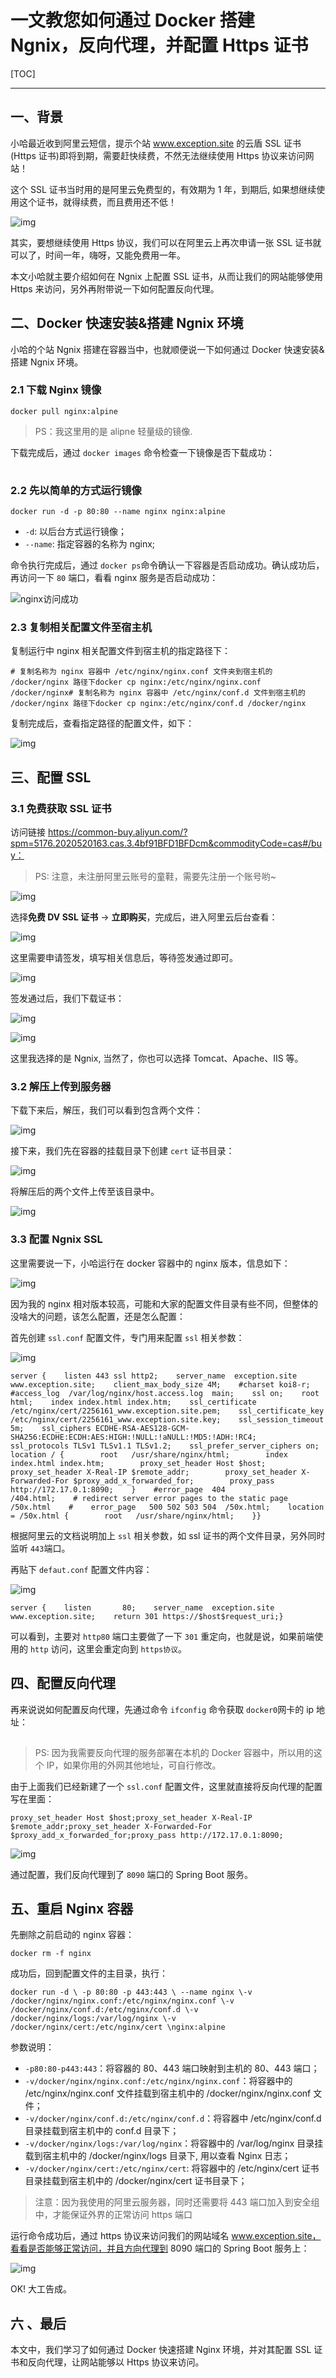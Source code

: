 # 一文教您如何通过 Docker 搭建 Ngnix，反向代理，并配置 Https 证书

[TOC]



-----

## 一、背景

小哈最近收到阿里云短信，提示个站 www.exception.site 的云盾 SSL 证书(Https 证书)即将到期，需要赶快续费，不然无法继续使用 Https 协议来访问网站！

这个 SSL 证书当时用的是阿里云免费型的，有效期为 1 年，到期后, 如果想继续使用这个证书，就得续费，而且费用还不低！

![img](https://mmbiz.qpic.cn/mmbiz_jpg/knmrNHnmCLEfjnwAdC0mosQiaCuds5yOf9lBR8KGxDjuu8WZsVY1wLuqwVqibkWIlib39UL20u7ll4icSjHf0phSMQ/640?wx_fmt=jpeg&tp=webp&wxfrom=5&wx_lazy=1&wx_co=1)

其实，要想继续使用 Https 协议，我们可以在阿里云上再次申请一张 SSL 证书就可以了，时间一年，嗨呀，又能免费用一年。

本文小哈就主要介绍如何在 Ngnix 上配置 SSL 证书，从而让我们的网站能够使用 Https 来访问，另外再附带说一下如何配置反向代理。

## 二、Docker 快速安装&搭建 Ngnix 环境

小哈的个站 Ngnix 搭建在容器当中，也就顺便说一下如何通过 Docker 快速安装&搭建 Ngnix 环境。

### 2.1 下载 Nginx 镜像

```
docker pull nginx:alpine
```

> PS：我这里用的是 alipne 轻量级的镜像.

下载完成后，通过 `docker images` 命令检查一下镜像是否下载成功：

![检查ngnix镜像是否下载成功](data:image/gif;base64,iVBORw0KGgoAAAANSUhEUgAAAAEAAAABCAYAAAAfFcSJAAAADUlEQVQImWNgYGBgAAAABQABh6FO1AAAAABJRU5ErkJggg==)

### 2.2 先以简单的方式运行镜像

```
docker run -d -p 80:80 --name nginx nginx:alpine
```

- `-d`: 以后台方式运行镜像；
- `--name`: 指定容器的名称为 nginx;

命令执行完成后，通过 `docker ps`命令确认一下容器是否启动成功。确认成功后，再访问一下 `80` 端口，看看 nginx 服务是否启动成功：

![nginx访问成功](https://mmbiz.qpic.cn/mmbiz_png/knmrNHnmCLEfjnwAdC0mosQiaCuds5yOfYajxVbxBG9UMZM8ZjTUFpTu5fWfrtvibgWE0ZQk0czXyOU9Iic5yZ8MA/640?wx_fmt=png&tp=webp&wxfrom=5&wx_lazy=1&wx_co=1)

### 2.3 复制相关配置文件至宿主机

复制运行中 nginx 相关配置文件到宿主机的指定路径下：

```
# 复制名称为 nginx 容器中 /etc/nginx/nginx.conf 文件夹到宿主机的 /docker/nginx 路径下docker cp nginx:/etc/nginx/nginx.conf /docker/nginx# 复制名称为 nginx 容器中 /etc/nginx/conf.d 文件到宿主机的 /docker/nginx 路径下docker cp nginx:/etc/nginx/conf.d /docker/nginx
```

复制完成后，查看指定路径的配置文件，如下：

![img](https://mmbiz.qpic.cn/mmbiz_png/knmrNHnmCLEfjnwAdC0mosQiaCuds5yOfodyNukc8ibhDdRlW0BHETlolnKhKbFhUYZj7BYDYdFObDLLuc8tXUpw/640?wx_fmt=png&tp=webp&wxfrom=5&wx_lazy=1&wx_co=1)

## 三、配置 SSL

### 3.1 免费获取 SSL 证书

访问链接 https://common-buy.aliyun.com/?spm=5176.2020520163.cas.3.4bf91BFD1BFDcm&commodityCode=cas#/buy：

> PS: 注意，未注册阿里云账号的童鞋，需要先注册一个账号哟~

![img](https://mmbiz.qpic.cn/mmbiz_png/knmrNHnmCLEfjnwAdC0mosQiaCuds5yOfaQvibJ0l6x1gia4DCM9XGYLiakxFrc2iafXzVG3KhSqJV9HcQibJzlicmnMA/640?wx_fmt=png&tp=webp&wxfrom=5&wx_lazy=1&wx_co=1)

选择**免费 DV SSL 证书** -> **立即购买**，完成后，进入阿里云后台查看：

![img](https://mmbiz.qpic.cn/mmbiz_png/knmrNHnmCLEfjnwAdC0mosQiaCuds5yOf2H2Qhpx1jnOODGiarSIVQw0LnCQ67AMNqvicxNdKRrf44N8lagGcygjA/640?wx_fmt=png&tp=webp&wxfrom=5&wx_lazy=1&wx_co=1)

这里需要申请签发，填写相关信息后，等待签发通过即可。

![img](https://mmbiz.qpic.cn/mmbiz_png/knmrNHnmCLEfjnwAdC0mosQiaCuds5yOfKzGpg017LFsXp3sQ1okMD8K9S74l3EI7m9qMjoGUjLWO79VQ0bJvpQ/640?wx_fmt=png&tp=webp&wxfrom=5&wx_lazy=1&wx_co=1)

签发通过后，我们下载证书：

![img](https://mmbiz.qpic.cn/mmbiz_png/knmrNHnmCLEfjnwAdC0mosQiaCuds5yOfHgdicibWvIWBia25LY0olKP2WLZFiaOvh3wMibHnbpFJssnPZ3MMKUSPD9Q/640?wx_fmt=png&tp=webp&wxfrom=5&wx_lazy=1&wx_co=1)

![img](https://mmbiz.qpic.cn/mmbiz_png/knmrNHnmCLEfjnwAdC0mosQiaCuds5yOfVibCvJicicKuXua0wD38iaBvgeNGLN20JykPdY7yNgQKKKjWfPomn9u6ibQ/640?wx_fmt=png&tp=webp&wxfrom=5&wx_lazy=1&wx_co=1)

这里我选择的是 Ngnix, 当然了，你也可以选择 Tomcat、Apache、IIS 等。

### 3.2 解压上传到服务器

下载下来后，解压，我们可以看到包含两个文件：

![img](https://mmbiz.qpic.cn/mmbiz_png/knmrNHnmCLEfjnwAdC0mosQiaCuds5yOfbF9ZNVjyibTuZHfPVRdoDszmj6sicQLk3XYKv1ule4XKxB8YNuyWEoFA/640?wx_fmt=png&tp=webp&wxfrom=5&wx_lazy=1&wx_co=1)

接下来，我们先在容器的挂载目录下创建 `cert` 证书目录：

![img](https://mmbiz.qpic.cn/mmbiz_png/knmrNHnmCLEfjnwAdC0mosQiaCuds5yOfliaUjUJUyUr7rjiaFOEfpAzCs7Y5YWm7pQ03JiaCgia90vTNEw5LPzr3MA/640?wx_fmt=png&tp=webp&wxfrom=5&wx_lazy=1&wx_co=1)

将解压后的两个文件上传至该目录中。

![img](https://mmbiz.qpic.cn/mmbiz_png/knmrNHnmCLEfjnwAdC0mosQiaCuds5yOfonhnxdxQia2moqdNy6J53911RI0neTcmvW1JwFK4e94NqNZSpqWqUxQ/640?wx_fmt=png&tp=webp&wxfrom=5&wx_lazy=1&wx_co=1)

### 3.3 配置 Ngnix SSL

这里需要说一下，小哈运行在 docker 容器中的 nginx 版本，信息如下：

![img](https://mmbiz.qpic.cn/mmbiz_jpg/knmrNHnmCLEfjnwAdC0mosQiaCuds5yOf5bANZibcmPibWtCYhneDTibs8UcFzHK6oMcCBlNF3KjSj5FWc2COwStyg/640?wx_fmt=jpeg&tp=webp&wxfrom=5&wx_lazy=1&wx_co=1)

因为我的 nginx 相对版本较高，可能和大家的配置文件目录有些不同，但整体的没啥大的问题，该怎么配置，还是怎么配置：

首先创建 `ssl.conf` 配置文件，专门用来配置 `ssl` 相关参数：

![img](https://mmbiz.qpic.cn/mmbiz_png/knmrNHnmCLEfjnwAdC0mosQiaCuds5yOfCNG0WLR2vYo6F4k0rNjl7bjvgucbcejdJTsQS0pwibBnnA67uYWzXLw/640?wx_fmt=png&tp=webp&wxfrom=5&wx_lazy=1&wx_co=1)

```
server {    listen 443 ssl http2;    server_name  exception.site www.exception.site;    client_max_body_size 4M;    #charset koi8-r;    #access_log  /var/log/nginx/host.access.log  main;    ssl on;    root html;    index index.html index.htm;    ssl_certificate /etc/nginx/cert/2256161_www.exception.site.pem;    ssl_certificate_key  /etc/nginx/cert/2256161_www.exception.site.key;    ssl_session_timeout 5m;    ssl_ciphers ECDHE-RSA-AES128-GCM-SHA256:ECDHE:ECDH:AES:HIGH:!NULL:!aNULL:!MD5:!ADH:!RC4;    ssl_protocols TLSv1 TLSv1.1 TLSv1.2;    ssl_prefer_server_ciphers on;   location / {        root   /usr/share/nginx/html;        index  index.html index.htm;        proxy_set_header Host $host;        proxy_set_header X-Real-IP $remote_addr;        proxy_set_header X-Forwarded-For $proxy_add_x_forwarded_for;        proxy_pass http://172.17.0.1:8090;    }    #error_page  404              /404.html;    # redirect server error pages to the static page /50x.html    #    error_page   500 502 503 504  /50x.html;    location = /50x.html {        root   /usr/share/nginx/html;    }}
```

根据阿里云的文档说明加上 `ssl` 相关参数，如 ssl 证书的两个文件目录，另外同时监听 `443`端口。

再贴下 `defaut.conf` 配置文件内容：

![img](https://mmbiz.qpic.cn/mmbiz_jpg/knmrNHnmCLEfjnwAdC0mosQiaCuds5yOfpjLVGgQZTbWaNsb8kicNRUq5dJ8QQTg4lntvoHQ5WMIj8oja8cXtrYA/640?wx_fmt=jpeg&tp=webp&wxfrom=5&wx_lazy=1&wx_co=1)

```
server {    listen       80;    server_name  exception.site www.exception.site;    return 301 https://$host$request_uri;}
```

可以看到，主要对 `http80` 端口主要做了一下 `301` 重定向，也就是说，如果前端使用的 `http` 访问，这里会重定向到 `https协议`。

## 四、配置反向代理

再来说说如何配置反向代理，先通过命令 `ifconfig` 命令获取 `docker0`网卡的 ip 地址：

![img](data:image/gif;base64,iVBORw0KGgoAAAANSUhEUgAAAAEAAAABCAYAAAAfFcSJAAAADUlEQVQImWNgYGBgAAAABQABh6FO1AAAAABJRU5ErkJggg==)

> PS: 因为我需要反向代理的服务部署在本机的 Docker 容器中，所以用的这个 IP，如果你用的外网其他地址，可自行修改。

由于上面我们已经新建了一个 `ssl.conf` 配置文件，这里就直接将反向代理的配置写在里面：

```
proxy_set_header Host $host;proxy_set_header X-Real-IP $remote_addr;proxy_set_header X-Forwarded-For $proxy_add_x_forwarded_for;proxy_pass http://172.17.0.1:8090;
```

![img](https://mmbiz.qpic.cn/mmbiz_png/knmrNHnmCLEfjnwAdC0mosQiaCuds5yOfT9JeQXbK2iax9lkKoiaGDrff5OzX7H604HCScibukhKiaXmU3Xow7lXzuA/640?wx_fmt=png&tp=webp&wxfrom=5&wx_lazy=1&wx_co=1)

通过配置，我们反向代理到了 `8090` 端口的 Spring Boot 服务。

## 五、重启 Nginx 容器

先删除之前启动的 nginx 容器：

```
docker rm -f nginx
```

成功后，回到配置文件的主目录，执行：

```
docker run -d \ -p 80:80 -p 443:443 \ --name nginx \-v /docker/nginx/nginx.conf:/etc/nginx/nginx.conf \-v /docker/nginx/conf.d:/etc/nginx/conf.d \-v /docker/nginx/logs:/var/log/nginx \-v /docker/nginx/cert:/etc/nginx/cert \nginx:alpine 
```

参数说明：

- `-p80:80-p443:443`：将容器的 80、443 端口映射到主机的 80、443 端口；
- `-v/docker/nginx/nginx.conf:/etc/nginx/nginx.conf`：将容器中的 /etc/nginx/nginx.conf 文件挂载到宿主机中的 /docker/nginx/nginx.conf 文件；
- `-v/docker/nginx/conf.d:/etc/nginx/conf.d`：将容器中 /etc/nginx/conf.d 目录挂载到宿主机中的 conf.d 目录下；
- `-v/docker/nginx/logs:/var/log/nginx`：将容器中的 /var/log/nginx 目录挂载到宿主机中的 /docker/nginx/logs 目录下, 用以查看 Nginx 日志；
- `-v/docker/nginx/cert:/etc/nginx/cert`: 将容器中的 /etc/nginx/cert 证书目录挂载到宿主机中的 /docker/nginx/cert 证书目录下；

> 注意：因为我使用的阿里云服务器，同时还需要将 443 端口加入到安全组中，才能保证外界的正常访问 https 端口

运行命令成功后，通过 https 协议来访问我们的网站域名 www.exception.site，看看是否能够正常访问，并且方向代理到 8090 端口的 Spring Boot 服务上：

![img](https://mmbiz.qpic.cn/mmbiz_png/knmrNHnmCLEfjnwAdC0mosQiaCuds5yOfIKib87I3YLMiajmgVxnBucMkpIzVfgBrgia3Y5jKamBzmjkQcibibibyA1CA/640?wx_fmt=png&tp=webp&wxfrom=5&wx_lazy=1&wx_co=1)

OK! 大工告成。

## 六 、最后

本文中，我们学习了如何通过 Docker 快速搭建 Nginx 环境，并对其配置 SSL 证书和反向代理，让网站能够以 Https 协议来访问。